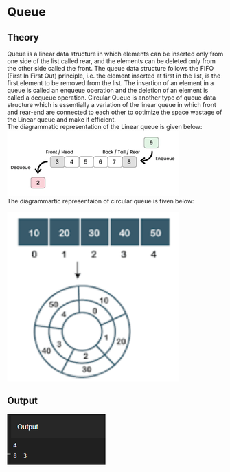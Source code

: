 # Queue

## Theory
Queue is a linear data structure in which elements can be inserted only from one side of the list called rear, and the elements can be deleted only from the other side called the front. The queue data structure follows the FIFO (First In First Out) principle, i.e. the element inserted at first in the list, is the first element to be removed from the list. The insertion of an element in a queue is called an enqueue operation and the deletion of an element is called a dequeue operation. Circular Queue is another type of queue data structure which is essentially a variation of the linear queue in which front and rear-end are connected to each other to optimize the space wastage of the Linear queue and make it efficient.
<br>
The diagrammatic representation of the Linear queue is given below:
<br>
![SCreenshot of representaion](linear_queue.png)
<br>
The diagrammartic representaion of circular queue is fiven below:
<br>
<br>
![Screenshot of Circular queue](circular_queue.png)
<br>
## Output
![SCreenshot of representaion](Screenshot.png)
